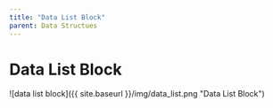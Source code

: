 ```yaml
---
title: "Data List Block"
parent: Data Structues
---
```

# Data List Block
![data list block]({{ site.baseurl }}/img/data_list.png "Data List Block")